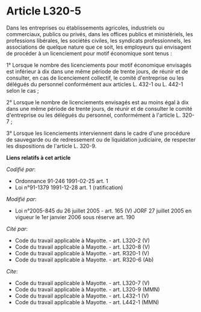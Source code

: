 # Article L320-5

Dans les entreprises ou établissements agricoles, industriels ou commerciaux, publics ou privés, dans les offices publics et
ministériels, les professions libérales, les sociétés civiles, les syndicats professionnels, les associations de quelque
nature que ce soit, les employeurs qui envisagent de procéder à un licenciement pour motif économique sont tenus :

1° Lorsque le nombre des licenciements pour motif économique envisagés est inférieur à dix dans une même période de trente
jours, de réunir et de consulter, en cas de licenciement collectif, le comité d'entreprise ou les délégués du personnel
conformément aux articles L. 432-1 ou L. 442-1 selon le cas ;

2° Lorsque le nombre de licenciements envisagés est au moins égal à dix dans une même période de trente jours, de réunir et
de consulter le comité d'entreprise ou les délégués du personnel, conformément à l'article L. 320-7 ;

3° Lorsque les licenciements interviennent dans le cadre d'une procédure de sauvegarde ou de redressement ou de liquidation
judiciaire, de respecter les dispositions de l'article L. 320-9.

**Liens relatifs à cet article**

_Codifié par_:

  - Ordonnance 91-246 1991-02-25 art. 1
  - Loi n°91-1379 1991-12-28 art. 1 (ratification)

_Modifié par_:

  - Loi n°2005-845 du 26 juillet 2005 - art. 165 (V) JORF 27 juillet 2005 en vigueur le 1er janvier 2006 sous réserve art. 190

_Cité par_:

  - Code du travail applicable à Mayotte. - art. L320-2 (V)
  - Code du travail applicable à Mayotte. - art. L320-8 (V)
  - Code du travail applicable à Mayotte. - art. R320-1 (V)
  - Code du travail applicable à Mayotte. - art. R320-6 (Ab)

_Cite_:

  - Code du travail applicable à Mayotte. - art. L320-7 (V)
  - Code du travail applicable à Mayotte. - art. L320-9 (MMN)
  - Code du travail applicable à Mayotte. - art. L432-1 (V)
  - Code du travail applicable à Mayotte. - art. L442-1 (MMN)
